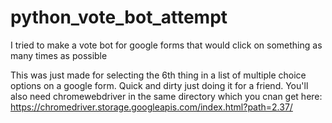 # python_vote_bot_attempt
I tried to make a vote bot for google forms that would click on something as many times as possible

This was just made for selecting the 6th thing in a list of multiple choice options on a google form.
Quick and dirty just doing it for a friend. You'll also need chromewebdriver in the same directory which you cnan get here: https://chromedriver.storage.googleapis.com/index.html?path=2.37/
